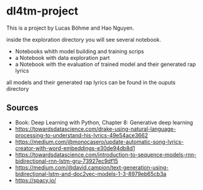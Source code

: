 # dl4tm-project

This is a project by Lucas Böhme and Hao Nguyen.

inside the exploration directory you will see several notebook.
* Notebooks whith model building and training scrips
* a Notebook with data exploration part
* a Notebook with the evaluation of trained model and their generated rap lyrics

all models and their generated rap lyrics can be found in the ouputs directory

## Sources
* Book: Deep Learning with Python, Chapter 8: Generative deep learning
* https://towardsdatascience.com/drake-using-natural-language-processing-to-understand-his-lyrics-49e54ace3662
* https://medium.com/@monocasero/update-automatic-song-lyrics-creator-with-word-embeddings-e30de94db8d1
* https://towardsdatascience.com/introduction-to-sequence-models-rnn-bidirectional-rnn-lstm-gru-73927ec9df15
* https://medium.com/@david.campion/text-generation-using-bidirectional-lstm-and-doc2vec-models-1-3-8979eb65cb3a
* https://spacy.io/
